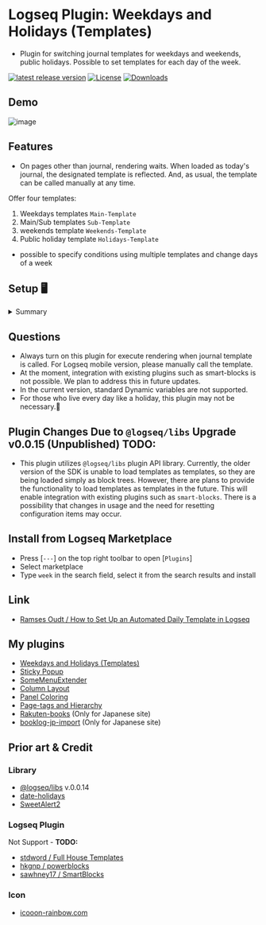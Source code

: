 # Logseq Plugin: Weekdays and Holidays (Templates)

- Plugin for switching journal templates for weekdays and weekends, public holidays. Possible to set templates for each day of the week.

[![latest release version](https://img.shields.io/github/v/release/YU000jp/logseq-plugin-weekdays-and-weekends)](https://github.com/YU000jp/logseq-plugin-weekdays-and-weekends/releases)
[![License](https://img.shields.io/github/license/YU000jp/logseq-plugin-weekdays-and-weekends?color=blue)](https://github.com/YU000jp/logseq-plugin-weekdays-and-weekends/LICENSE)
[![Downloads](https://img.shields.io/github/downloads/YU000jp/logseq-plugin-weekdays-and-weekends/total.svg)](https://github.com/YU000jp/logseq-plugin-weekdays-and-weekends/releases)

## Demo

![image](https://user-images.githubusercontent.com/111847207/235460001-a731d9eb-8b45-4c55-8789-d73e24bb655a.gif)

## Features

- On pages other than journal, rendering waits. When loaded as today's journal, the designated template is reflected. And, as usual, the template can be called manually at any time.

Offer four templates:

1. Weekdays templates `Main-Template`
1. Main/Sub templates `Sub-Template`
1. weekends template `Weekends-Template`
1. Public holiday template `Holidays-Template`

- possible to specify conditions using multiple templates and change days of a week

## Setup 🖥️

<details><summary>Summary</summary>

1. Edit config.edn and replace (Press [`---`] on the top right toolbar to open [`Settings`])

```text
:default-templates
{:journals "Journal"}
```

![image](https://user-images.githubusercontent.com/111847207/235462277-dd42adda-713c-4d21-abb6-5c25e585ab2c.png)
> Be found around the 20th line.

2. Build templates

- Open templates page or any. Execute a slash command.

`Create sample for weekdays renderer`

![image](https://user-images.githubusercontent.com/111847207/235462948-8a18ad6e-c0e1-4839-a7b2-a4b436cfc6b3.png)
> In the sample, 4 templates be created.

3. Edit Templates

- Contents of templates is free spaces and open to interpretation by you. By right-clicking on the bullet, a context menu will appear, allowing you to select the color and font size.

4. Perform check

- As usual, possible to either wait for the date to change or delete the current day's journal. To delete it, right-click on the date title and select `Delete` from the context menu. Make a copy in advance, as current journal page be deleted.

5. Change to specific days of the week (Option)

Open the page that was built. Click on the area to the right of `WAITING` labels to edit the renderer.

1. Specify days of week in 3 letters like `Sun` and separate them with an `&`. And possible to select `All`. This is for bundling templates together.
1. It is possible to replicate renderers, not limited to Main-Template and Weekends-Template. And manually change the names of 4 templates as they are just names of the templates.
1. A block can have a maximum of seven renderings, but if the weekdays overlap, only one of them will be executed. During runtime, the block with renderings be removed.

![image](https://user-images.githubusercontent.com/111847207/235461336-8e7db7bf-a29a-4796-8599-5ecf659b8d67.gif)

6. Open plugin settings

- By default, 2 options are turned off.

2 Options:

1. Switch to Sub-Template for a week
- On Alert day, when a Main-Template renderer is called, it is possible to switch between main and sub templates for the week.
1. Switch to Holidays-Template
- When renderers is called, prioritize holidays.

![image](https://user-images.githubusercontent.com/111847207/235544977-a09f5573-8302-4d8e-b5bf-97256982077c.png)

</details>

## Questions

- Always turn on this plugin for execute rendering when journal template is called. For Logseq mobile version, please manually call the template.
- At the moment, integration with existing plugins such as smart-blocks is not possible. We plan to address this in future updates.
- In the current version, standard Dynamic variables are not supported.
- For those who live every day like a holiday, this plugin may not be necessary.🤣

## Plugin Changes Due to `@logseq/libs` Upgrade v0.0.15 (Unpublished) TODO:

- This plugin utilizes `@logseq/libs` plugin API library. Currently, the older version of the SDK is unable to load templates as templates, so they are being loaded simply as block trees. However, there are plans to provide the functionality to load templates as templates in the future. This will enable integration with existing plugins such as `smart-blocks`. There is a possibility that changes in usage and the need for resetting configuration items may occur.

## Install from Logseq Marketplace

- Press [`---`] on the top right toolbar to open [`Plugins`]
- Select marketplace
- Type `week` in the search field, select it from the search results and install

## Link

- [Ramses Oudt / How to Set Up an Automated Daily Template in Logseq](https://thinkstack.club/how-to-set-up-an-automated-daily-template-in-logseq/)

## My plugins

- [Weekdays and Holidays (Templates)](https://github.com/YU000jp/logseq-plugin-weekdays-and-weekends)
- [Sticky Popup](https://github.com/YU000jp/logseq-plugin-sticky-popup)
- [SomeMenuExtender](https://github.com/YU000jp/logseq-plugin-some-menu-extender)
- [Column Layout](https://github.com/YU000jp/Logseq-column-Layout)
- [Panel Coloring](https://github.com/YU000jp/logseq-plugin-panel-coloring)
- [Page-tags and Hierarchy](https://github.com/YU000jp/logseq-page-tags-and-hierarchy)
- [Rakuten-books](https://github.com/YU000jp/logseq-plugin-rakuten-books) (Only for Japanese site)
- [booklog-jp-import](https://github.com/YU000jp/logseq-plugin-booklog-jp-import) (Only for Japanese site)

## Prior art & Credit

### Library

- [@logseq/libs](https://logseq.github.io/plugins/) v.0.0.14
- [date-holidays](https://github.com/commenthol/date-holidays)
- [SweetAlert2](https://sweetalert2.github.io/)

### Logseq Plugin

Not Support - **TODO:**

- [stdword / Full House Templates](https://github.com/stdword/logseq13-full-house-plugin)
- [hkgnp / powerblocks](https://github.com/hkgnp/logseq-powerblocks-plugin)
- [sawhney17 / SmartBlocks](https://github.com/sawhney17/logseq-smartblocks)

### Icon

- [icooon-rainbow.com](https://icon-rainbow.com/%e3%82%a4%e3%83%93%e3%82%ad%e3%82%92%e3%81%8b%e3%81%84%e3%81%a6%e5%af%9d%e3%81%a6%e3%82%8b%e4%ba%ba%e3%81%ae%e3%82%a2%e3%82%a4%e3%82%b3%e3%83%b3%e7%b4%a0%e6%9d%90/)
